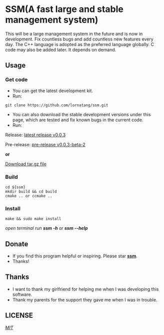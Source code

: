 # SSM(A fast large and stable management system)

  This will be a large management system in the future and is now in development. 
  Fix countless bugs and add countless new features every day. 
  The C++ language is adopted as the preferred language globally. 
  C code may also be added later. It depends on demand.

## Usage

### Get code
- You can get the latest development kit. 
- Run:
```text
git clone https://github.com/lornatang/ssm.git
```

- You can also download the stable development versions under this page, which are tested and fix known bugs in the current code.
- Run:

Release:
[latest release v0.0.3](https://github.com/Lornatang/ssm/releases/tag/v0.0.3)

Pre-release:
[pre-release v0.0.3-beta-2](https://github.com/Lornatang/ssm/releases/tag/v0.0.3-beta.2)

**or**

[Download tar.gz file](https://github.com/Lornatang/ssm/archive/v0.0.3.tar.gz)

### Build
```text
cd ${ssm}
mkdir build && cd build
cmake .. or ccmake ..
```

### Install
```text
make && sudo make install
```
*open terminal run **ssm -h** or **ssm --help***
## Donate

- If you find this program helpful or inspiring. Please star **[ssm](https://github.com/Lornatang/ssm)**.
- Thanks!

## Thanks

- I want to thank my girlfriend for helping me when I was developing this software.
- Thank my parents for the support they gave me when I was in trouble.

## LICENSE

*[MIT](https://github.com/Lornatang/ssm/blob/master/LICENSE)*


